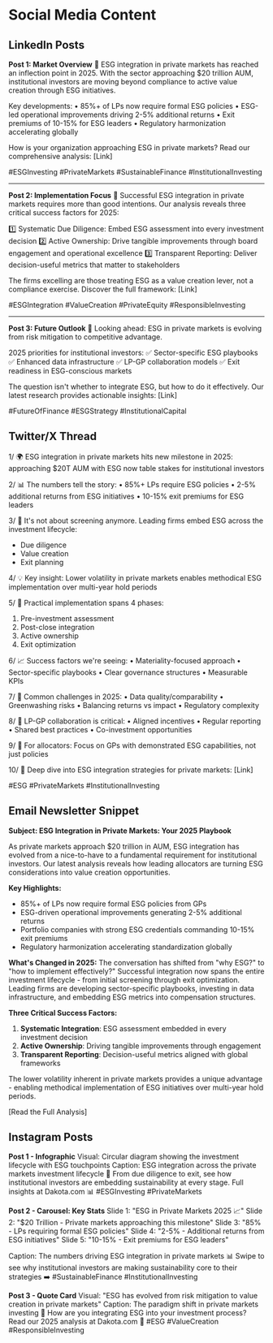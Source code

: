 # Social Media Content

## LinkedIn Posts

**Post 1: Market Overview**
🌱 ESG integration in private markets has reached an inflection point in 2025. With the sector approaching $20 trillion AUM, institutional investors are moving beyond compliance to active value creation through ESG initiatives.

Key developments:
• 85%+ of LPs now require formal ESG policies
• ESG-led operational improvements driving 2-5% additional returns
• Exit premiums of 10-15% for ESG leaders
• Regulatory harmonization accelerating globally

How is your organization approaching ESG in private markets? Read our comprehensive analysis: [Link]

#ESGInvesting #PrivateMarkets #SustainableFinance #InstitutionalInvesting

---

**Post 2: Implementation Focus**
🎯 Successful ESG integration in private markets requires more than good intentions. Our analysis reveals three critical success factors for 2025:

1️⃣ Systematic Due Diligence: Embed ESG assessment into every investment decision
2️⃣ Active Ownership: Drive tangible improvements through board engagement and operational excellence
3️⃣ Transparent Reporting: Deliver decision-useful metrics that matter to stakeholders

The firms excelling are those treating ESG as a value creation lever, not a compliance exercise. Discover the full framework: [Link]

#ESGIntegration #ValueCreation #PrivateEquity #ResponsibleInvesting

---

**Post 3: Future Outlook**
🔮 Looking ahead: ESG in private markets is evolving from risk mitigation to competitive advantage. 

2025 priorities for institutional investors:
✅ Sector-specific ESG playbooks
✅ Enhanced data infrastructure
✅ LP-GP collaboration models
✅ Exit readiness in ESG-conscious markets

The question isn't whether to integrate ESG, but how to do it effectively. Our latest research provides actionable insights: [Link]

#FutureOfFinance #ESGStrategy #InstitutionalCapital

## Twitter/X Thread

1/ 🌍 ESG integration in private markets hits new milestone in 2025: approaching $20T AUM with ESG now table stakes for institutional investors

2/ 📊 The numbers tell the story:
• 85%+ LPs require ESG policies
• 2-5% additional returns from ESG initiatives
• 10-15% exit premiums for ESG leaders

3/ 🎯 It's not about screening anymore. Leading firms embed ESG across the investment lifecycle:
- Due diligence
- Value creation
- Exit planning

4/ 💡 Key insight: Lower volatility in private markets enables methodical ESG implementation over multi-year hold periods

5/ 🔧 Practical implementation spans 4 phases:
1. Pre-investment assessment
2. Post-close integration
3. Active ownership
4. Exit optimization

6/ 📈 Success factors we're seeing:
• Materiality-focused approach
• Sector-specific playbooks
• Clear governance structures
• Measurable KPIs

7/ 🚧 Common challenges in 2025:
• Data quality/comparability
• Greenwashing risks
• Balancing returns vs impact
• Regulatory complexity

8/ 🤝 LP-GP collaboration is critical:
• Aligned incentives
• Regular reporting
• Shared best practices
• Co-investment opportunities

9/ 🎯 For allocators: Focus on GPs with demonstrated ESG capabilities, not just policies

10/ 📖 Deep dive into ESG integration strategies for private markets: [Link]

#ESG #PrivateMarkets #InstitutionalInvesting

## Email Newsletter Snippet

**Subject: ESG Integration in Private Markets: Your 2025 Playbook**

As private markets approach $20 trillion in AUM, ESG integration has evolved from a nice-to-have to a fundamental requirement for institutional investors. Our latest analysis reveals how leading allocators are turning ESG considerations into value creation opportunities.

**Key Highlights:**
- 85%+ of LPs now require formal ESG policies from GPs
- ESG-driven operational improvements generating 2-5% additional returns
- Portfolio companies with strong ESG credentials commanding 10-15% exit premiums
- Regulatory harmonization accelerating standardization globally

**What's Changed in 2025:**
The conversation has shifted from "why ESG?" to "how to implement effectively?" Successful integration now spans the entire investment lifecycle - from initial screening through exit optimization. Leading firms are developing sector-specific playbooks, investing in data infrastructure, and embedding ESG metrics into compensation structures.

**Three Critical Success Factors:**
1. **Systematic Integration**: ESG assessment embedded in every investment decision
2. **Active Ownership**: Driving tangible improvements through engagement
3. **Transparent Reporting**: Decision-useful metrics aligned with global frameworks

The lower volatility inherent in private markets provides a unique advantage - enabling methodical implementation of ESG initiatives over multi-year hold periods.

[Read the Full Analysis]

## Instagram Posts

**Post 1 - Infographic**
Visual: Circular diagram showing the investment lifecycle with ESG touchpoints
Caption: ESG integration across the private markets investment lifecycle 🔄 From due diligence to exit, see how institutional investors are embedding sustainability at every stage. Full insights at Dakota.com 📊 #ESGInvesting #PrivateMarkets

**Post 2 - Carousel: Key Stats**
Slide 1: "ESG in Private Markets 2025 📈"
Slide 2: "$20 Trillion - Private markets approaching this milestone"
Slide 3: "85% - LPs requiring formal ESG policies"
Slide 4: "2-5% - Additional returns from ESG initiatives"
Slide 5: "10-15% - Exit premiums for ESG leaders"

Caption: The numbers driving ESG integration in private markets 📊 Swipe to see why institutional investors are making sustainability core to their strategies ➡️ #SustainableFinance #InstitutionalInvesting

**Post 3 - Quote Card**
Visual: "ESG has evolved from risk mitigation to value creation in private markets"
Caption: The paradigm shift in private markets investing 🌱 How are you integrating ESG into your investment process? Read our 2025 analysis at Dakota.com 🔗 #ESG #ValueCreation #ResponsibleInvesting